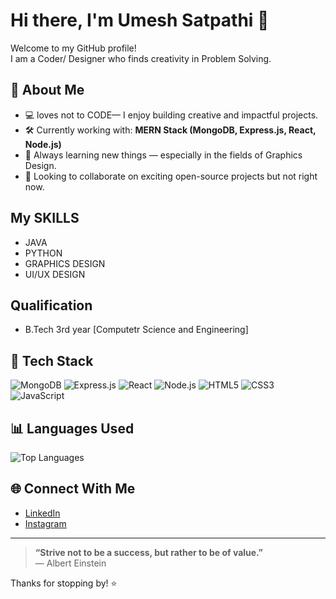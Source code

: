# Hi there, I'm Umesh Satpathi 👋

Welcome to my GitHub profile!  
I am a Coder/ Designer who finds creativity in Problem Solving.

## 🚀 About Me

- 💻 loves not to CODE— I enjoy building creative and impactful projects.
- 🛠️ Currently working with: **MERN Stack (MongoDB, Express.js, React, Node.js)**
- 🌱 Always learning new things — especially in the fields of Graphics Design.
- 🤝 Looking to collaborate on exciting open-source projects but not right now.

## My SKILLS
- JAVA
- PYTHON
- GRAPHICS DESIGN
- UI/UX DESIGN

## Qualification
- B.Tech 3rd year [Computetr Science and Engineering]

## 🧰 Tech Stack

![MongoDB](https://img.shields.io/badge/-MongoDB-333?style=flat&logo=mongodb&logoColor=white)
![Express.js](https://img.shields.io/badge/-Express.js-333?style=flat&logo=express&logoColor=white)
![React](https://img.shields.io/badge/-React-333?style=flat&logo=react&logoColor=white)
![Node.js](https://img.shields.io/badge/-Node.js-333?style=flat&logo=node.js&logoColor=white)
![HTML5](https://img.shields.io/badge/-HTML5-333?style=flat&logo=html5&logoColor=white)
![CSS3](https://img.shields.io/badge/-CSS3-333?style=flat&logo=css3&logoColor=white)
![JavaScript](https://img.shields.io/badge/-JavaScript-333?style=flat&logo=javascript&logoColor=white)

## 📊 Languages Used

![Top Languages](https://github-readme-stats.vercel.app/api/top-langs/?username=UMESH-SATPATHI&layout=compact&theme=github_dark&hide_border=true)

## 🌐 Connect With Me

- [LinkedIn](https://www.linkedin.com/in/umesh-satpathi/)
- [Instagram](https://www.instagram.com/_satpathiumesh_/)

---

> **“Strive not to be a success, but rather to be of value.”**  
> — Albert Einstein

Thanks for stopping by! ⭐
